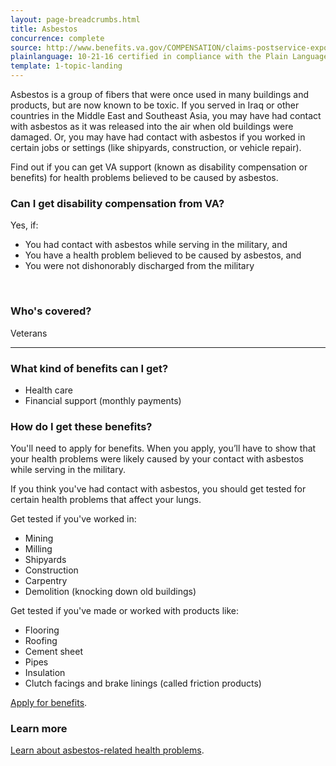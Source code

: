 ```yaml
---
layout: page-breadcrumbs.html
title: Asbestos
concurrence: complete
source: http://www.benefits.va.gov/COMPENSATION/claims-postservice-exposures-asbestos.asp
plainlanguage: 10-21-16 certified in compliance with the Plain Language Act
template: 1-topic-landing
---
```


Asbestos is a group of fibers that were once used in many buildings and products, but are now known to be toxic. If you served in Iraq or other countries in the Middle East and Southeast Asia, you may have had contact with asbestos as it was released into the air when old buildings were damaged. Or, you may have had contact with asbestos if you worked in certain jobs or settings (like shipyards, construction, or vehicle repair). 

Find out if you can get VA support (known as disability compensation or benefits) for health problems believed to be caused by asbestos.

<div class="call-out" markdown="1">

### Can I get disability compensation from VA?

Yes, if:

- You had contact with asbestos while serving in the military, and
- You have a health problem believed to be caused by asbestos, and
- You were not dishonorably discharged from the military

<br>

### Who's covered?

Veterans
</div>

--------

### What kind of benefits can I get?

- Health care
- Financial support (monthly payments)

### How do I get these benefits?

You'll need to apply for benefits. When you apply, you’ll have to show that your health problems were likely caused by your contact with asbestos while serving in the military.

If you think you've had contact with asbestos, you should get tested for certain health problems that affect your lungs.

Get tested if you've worked in:
- Mining
- Milling
- Shipyards
- Construction
- Carpentry
- Demolition (knocking down old buildings) 

Get tested if you've made or worked with products like:
- Flooring
- Roofing
- Cement sheet
- Pipes
- Insulation
- Clutch facings and brake linings (called friction products)

[Apply for benefits](https://www.vets.gov/disability-benefits/apply-for-benefits/).

### Learn more

[Learn about asbestos-related health problems](http://www.publichealth.va.gov/exposures/asbestos/index.asp).
